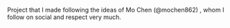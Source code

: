 Project that I made following the ideas of Mo Chen (@mochen862) , whom I follow on social and respect very much.
